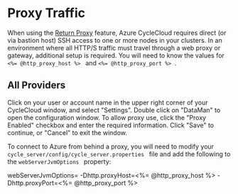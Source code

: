 # Proxy Traffic

When using the [Return Proxy](https://docs.cyclecomputing.com/user-guide-v6.6.1/return_proxy) feature, Azure CycleCloud requires direct (or via bastion host) SSH access to one or more nodes in your clusters. In an environment where all HTTP/S traffic must travel through a web proxy or gateway, additional setup is required. You will need to know the values for  `<%= @http_proxy_host %> ` and  `<%= @http_proxy_port %> `.

## All Providers
Click on your user or account name in the upper right corner of your CycleCloud window, and select "Settings". Double click on "DataMan" to open the configuration window. To allow proxy use, click the "Proxy Enabled" checkbox and enter the required information. Click "Save" to continue, or "Cancel" to exit the window.

To connect to Azure from behind a proxy, you will need to modify your  `cycle_server/config/cycle_server.properties ` file and add the following to the  `webServerJvmOptions ` property:

  webServerJvmOptions= -Dhttp.proxyHost=<%= @http_proxy_host %> -Dhttp.proxyPort=<%= @http_proxy_port %>
